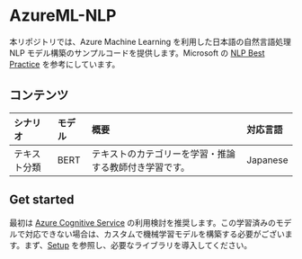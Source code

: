 # AzureML-NLP

本リポジトリでは、Azure Machine Learning を利用した日本語の自然言語処理 NLP モデル構築のサンプルコードを提供します。Microsoft の [NLP Best Practice](https://github.com/microsoft/nlp-recipes) を参考にしています。

## コンテンツ

|   シナリオ    |  モデル |  概要 |  対応言語  |
|:-------------|:--------|:-------|:-----------|
|  テキスト分類   |  BERT | テキストのカテゴリーを学習・推論する教師付き学習です。 |Japanese|

## Get started

最初は [Azure Cognitive Service](https://azure.microsoft.com/ja-jp/services/cognitive-services/) の利用検討を推奨します。この学習済みのモデルで対応できない場合は、カスタムで機械学習モデルを構築する必要がございます。まず、[Setup](Setup.md) を参照し、必要なライブラリを導入してください。